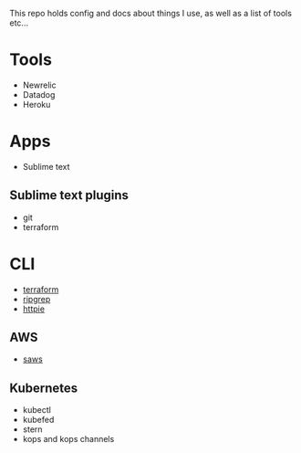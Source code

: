 This repo holds config and docs about things I use, as well as a list of tools etc...

# Tools 

 + Newrelic
 + Datadog
 + Heroku

# Apps

  + Sublime text

## Sublime text plugins 

  + git 
  + terraform

# CLI

 + [terraform](https://github.com/hashicorp/terraform)
 + [ripgrep](https://github.com/BurntSushi/ripgrep)
 + [httpie](https://github.com/jakubroztocil/httpie)

## AWS 

 + [saws](https://github.com/donnemartin/saws)

## Kubernetes
 
 + kubectl
 + kubefed
 + stern 
 + kops and kops channels

